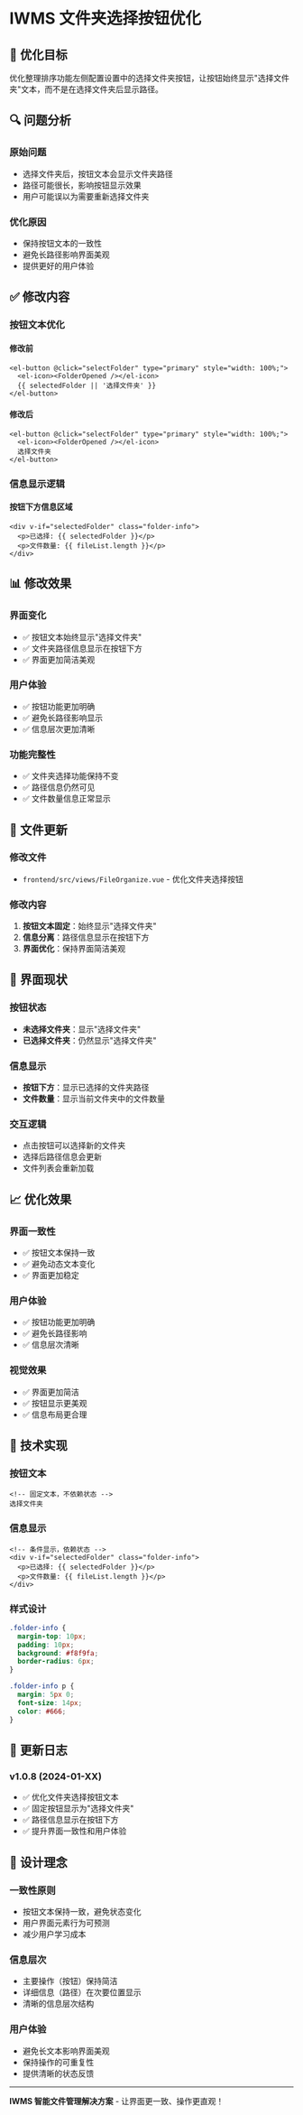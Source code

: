 # IWMS 文件夹选择按钮优化

## 🎯 优化目标

优化整理排序功能左侧配置设置中的选择文件夹按钮，让按钮始终显示"选择文件夹"文本，而不是在选择文件夹后显示路径。

## 🔍 问题分析

### **原始问题**
- 选择文件夹后，按钮文本会显示文件夹路径
- 路径可能很长，影响按钮显示效果
- 用户可能误以为需要重新选择文件夹

### **优化原因**
- 保持按钮文本的一致性
- 避免长路径影响界面美观
- 提供更好的用户体验

## ✅ 修改内容

### **按钮文本优化**

#### **修改前**
```vue
<el-button @click="selectFolder" type="primary" style="width: 100%;">
  <el-icon><FolderOpened /></el-icon>
  {{ selectedFolder || '选择文件夹' }}
</el-button>
```

#### **修改后**
```vue
<el-button @click="selectFolder" type="primary" style="width: 100%;">
  <el-icon><FolderOpened /></el-icon>
  选择文件夹
</el-button>
```

### **信息显示逻辑**

#### **按钮下方信息区域**
```vue
<div v-if="selectedFolder" class="folder-info">
  <p>已选择: {{ selectedFolder }}</p>
  <p>文件数量: {{ fileList.length }}</p>
</div>
```

## 📊 修改效果

### **界面变化**
- ✅ 按钮文本始终显示"选择文件夹"
- ✅ 文件夹路径信息显示在按钮下方
- ✅ 界面更加简洁美观

### **用户体验**
- ✅ 按钮功能更加明确
- ✅ 避免长路径影响显示
- ✅ 信息层次更加清晰

### **功能完整性**
- ✅ 文件夹选择功能保持不变
- ✅ 路径信息仍然可见
- ✅ 文件数量信息正常显示

## 📁 文件更新

### **修改文件**
- `frontend/src/views/FileOrganize.vue` - 优化文件夹选择按钮

### **修改内容**
1. **按钮文本固定**：始终显示"选择文件夹"
2. **信息分离**：路径信息显示在按钮下方
3. **界面优化**：保持界面简洁美观

## 🚀 界面现状

### **按钮状态**
- **未选择文件夹**：显示"选择文件夹"
- **已选择文件夹**：仍然显示"选择文件夹"

### **信息显示**
- **按钮下方**：显示已选择的文件夹路径
- **文件数量**：显示当前文件夹中的文件数量

### **交互逻辑**
- 点击按钮可以选择新的文件夹
- 选择后路径信息会更新
- 文件列表会重新加载

## 📈 优化效果

### **界面一致性**
- ✅ 按钮文本保持一致
- ✅ 避免动态文本变化
- ✅ 界面更加稳定

### **用户体验**
- ✅ 按钮功能更加明确
- ✅ 避免长路径影响
- ✅ 信息层次清晰

### **视觉效果**
- ✅ 界面更加简洁
- ✅ 按钮显示更美观
- ✅ 信息布局更合理

## 🔧 技术实现

### **按钮文本**
```vue
<!-- 固定文本，不依赖状态 -->
选择文件夹
```

### **信息显示**
```vue
<!-- 条件显示，依赖状态 -->
<div v-if="selectedFolder" class="folder-info">
  <p>已选择: {{ selectedFolder }}</p>
  <p>文件数量: {{ fileList.length }}</p>
</div>
```

### **样式设计**
```css
.folder-info {
  margin-top: 10px;
  padding: 10px;
  background: #f8f9fa;
  border-radius: 6px;
}

.folder-info p {
  margin: 5px 0;
  font-size: 14px;
  color: #666;
}
```

## 📝 更新日志

### **v1.0.8** (2024-01-XX)
- ✅ 优化文件夹选择按钮文本
- ✅ 固定按钮显示为"选择文件夹"
- ✅ 路径信息显示在按钮下方
- ✅ 提升界面一致性和用户体验

## 🔮 设计理念

### **一致性原则**
- 按钮文本保持一致，避免状态变化
- 用户界面元素行为可预测
- 减少用户学习成本

### **信息层次**
- 主要操作（按钮）保持简洁
- 详细信息（路径）在次要位置显示
- 清晰的信息层次结构

### **用户体验**
- 避免长文本影响界面美观
- 保持操作的可重复性
- 提供清晰的状态反馈

---

**IWMS 智能文件管理解决方案** - 让界面更一致、操作更直观！
